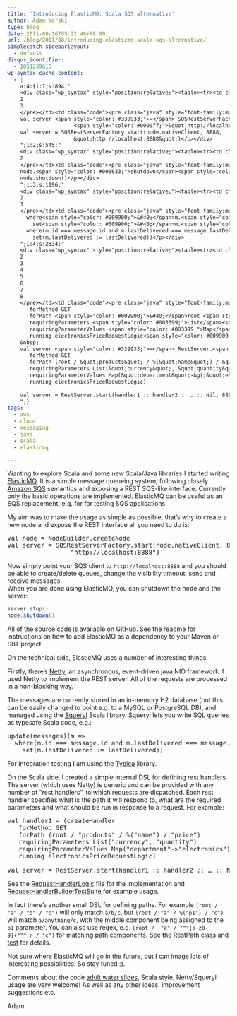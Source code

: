 ```yaml
---
title: 'Introducing ElasticMQ: Scala SQS alternative'
author: Adam Warski
type: blog
date: 2011-08-16T05:22:48+00:00
url: /blog/2011/08/introducing-elasticmq-scala-sqs-alternative/
simplecatch-sidebarlayout:
  - default
disqus_identifier:
  - 1051239615
wp-syntax-cache-content:
  - |
    a:4:{i:1;s:894:"
    <div class="wp_syntax" style="position:relative;"><table><tr><td class="line_numbers"><pre>1
    2
    3
    </pre></td><td class="code"><pre class="java" style="font-family:monospace;">val node <span style="color: #339933;">=</span> NodeBuilder.<span style="color: #006633;">createNode</span>
    val server <span style="color: #339933;">=</span> SQSRestServerFactory.<span style="color: #006633;">start</span><span style="color: #009900;">&#40;</span>node.<span style="color: #006633;">nativeClient</span>, <span style="color: #cc66cc;">8888</span>, 
                     <span style="color: #0000ff;">&quot;http://localhost:8888&quot;</span><span style="color: #009900;">&#41;</span></pre></td></tr></table><p class="theCode" style="display:none;">val node = NodeBuilder.createNode
    val server = SQSRestServerFactory.start(node.nativeClient, 8888, 
                     &quot;http://localhost:8888&quot;)</p></div>
    ";i:2;s:545:"
    <div class="wp_syntax" style="position:relative;"><table><tr><td class="line_numbers"><pre>1
    2
    </pre></td><td class="code"><pre class="java" style="font-family:monospace;">server.<span style="color: #006633;">stop</span><span style="color: #009900;">&#40;</span><span style="color: #009900;">&#41;</span>
    node.<span style="color: #006633;">shutdown</span><span style="color: #009900;">&#40;</span><span style="color: #009900;">&#41;</span></pre></td></tr></table><p class="theCode" style="display:none;">server.stop()
    node.shutdown()</p></div>
    ";i:3;s:1196:"
    <div class="wp_syntax" style="position:relative;"><table><tr><td class="line_numbers"><pre>1
    2
    3
    </pre></td><td class="code"><pre class="java" style="font-family:monospace;">update<span style="color: #009900;">&#40;</span>messages<span style="color: #009900;">&#41;</span><span style="color: #009900;">&#40;</span>m <span style="color: #339933;">=&gt;</span>
      where<span style="color: #009900;">&#40;</span>m.<span style="color: #006633;">id</span> <span style="color: #339933;">===</span> message.<span style="color: #006633;">id</span> and m.<span style="color: #006633;">lastDelivered</span> <span style="color: #339933;">===</span> message.<span style="color: #006633;">lastDelivered</span><span style="color: #009900;">&#41;</span>
        set<span style="color: #009900;">&#40;</span>m.<span style="color: #006633;">lastDelivered</span> <span style="color: #339933;">:=</span> lastDelivered<span style="color: #009900;">&#41;</span><span style="color: #009900;">&#41;</span></pre></td></tr></table><p class="theCode" style="display:none;">update(messages)(m =&gt;
      where(m.id === message.id and m.lastDelivered === message.lastDelivered)
        set(m.lastDelivered := lastDelivered))</p></div>
    ";i:4;s:2334:"
    <div class="wp_syntax" style="position:relative;"><table><tr><td class="line_numbers"><pre>1
    2
    3
    4
    5
    6
    7
    8
    </pre></td><td class="code"><pre class="java" style="font-family:monospace;">val handler1 <span style="color: #339933;">=</span> <span style="color: #009900;">&#40;</span>createHandler
       forMethod GET
       forPath <span style="color: #009900;">&#40;</span>root <span style="color: #339933;">/</span> <span style="color: #0000ff;">&quot;products&quot;</span> <span style="color: #339933;">/</span> <span style="color: #339933;">%</span><span style="color: #009900;">&#40;</span><span style="color: #0000ff;">&quot;name&quot;</span><span style="color: #009900;">&#41;</span> <span style="color: #339933;">/</span> <span style="color: #0000ff;">&quot;price&quot;</span><span style="color: #009900;">&#41;</span>
       requiringParameters <span style="color: #003399;">List</span><span style="color: #009900;">&#40;</span><span style="color: #0000ff;">&quot;currency&quot;</span>, <span style="color: #0000ff;">&quot;quantity&quot;</span><span style="color: #009900;">&#41;</span>
       requiringParameterValues <span style="color: #003399;">Map</span><span style="color: #009900;">&#40;</span><span style="color: #0000ff;">&quot;department&quot;</span><span style="color: #339933;">-&gt;</span><span style="color: #0000ff;">&quot;electronics&quot;</span><span style="color: #009900;">&#41;</span>
       running electronicsPriceRequestLogic<span style="color: #009900;">&#41;</span>
    &nbsp;
    val server <span style="color: #339933;">=</span> RestServer.<span style="color: #006633;">start</span><span style="color: #009900;">&#40;</span>handler1 <span style="color: #339933;">::</span> handler2 <span style="color: #339933;">::</span> … <span style="color: #339933;">::</span> Nil, <span style="color: #cc66cc;">8888</span><span style="color: #009900;">&#41;</span></pre></td></tr></table><p class="theCode" style="display:none;">val handler1 = (createHandler
       forMethod GET
       forPath (root / &quot;products&quot; / %(&quot;name&quot;) / &quot;price&quot;)
       requiringParameters List(&quot;currency&quot;, &quot;quantity&quot;)
       requiringParameterValues Map(&quot;department&quot;-&gt;&quot;electronics&quot;)
       running electronicsPriceRequestLogic)
    
    val server = RestServer.start(handler1 :: handler2 :: … :: Nil, 8888)</p></div>
    ";}
tags:
  - aws
  - cloud
  - messaging
  - java
  - scala
  - elasticmq

---
```

Wanting to explore Scala and some new Scala/Java libraries I started writing [ElasticMQ][1]. It is a simple message queueing system, following closely [Amazon SQS][2] semantics and exposing a REST SQS-like interface. Currently only the basic operations are implemented. ElasticMQ can be useful as an SQS replacement, e.g. for for testing SQS applications.

My aim was to make the usage as simple as possible, that&#8217;s why to create a new node and expose the REST interface all you need to do is:

<pre lang="java" line="1" escaped="true">val node = NodeBuilder.createNode
val server = SQSRestServerFactory.start(node.nativeClient, 8888, 
                 "http://localhost:8888")
</pre>

Now simply point your SQS client to `http://localhost:8888` and you should be able to create/delete queues, change the visibility timeout, send and receive messages.  
When you are done using ElasticMQ, you can shutdown the node and the server:
```java
server.stop()
node.shutdown()
```

All of the source code is available on [GitHub][1]. See the readme for instructions on how to add ElasticMQ as a dependency to your Maven or SBT project.

On the technical side, ElasticMQ uses a number of interesting things.

Firstly, there&#8217;s [Netty][3], an asynchronous, event-driven java NIO framework. I used Netty to implement the REST server. All of the requests are processed in a non-blocking way.

The messages are currently stored in an in-memory H2 database (but this can be easily changed to point e.g. to a MySQL or PostgreSQL DB), and managed using the [Squeryl][4] Scala library. Squeryl lets you write SQL queries as typesafe Scala code, e.g.:

<pre lang="java" line="1" escaped="true">update(messages)(m =&gt;
  where(m.id === message.id and m.lastDelivered === message.lastDelivered)
    set(m.lastDelivered := lastDelivered))
</pre>

For integration testing I am using the [Typica][5] library.

On the Scala side, I created a simple internal DSL for defining rest handlers. The server (which uses Netty) is generic and can be provided with any number of &#8220;rest handlers&#8221;, to which requests are dispatched. Each rest handler specifies what is the path it will respond to, what are the required parameters and what should be run in response to a request. For example:

<pre lang="java" line="1" escaped="true">val handler1 = (createHandler
   forMethod GET
   forPath (root / "products" / %("name") / "price")
   requiringParameters List("currency", "quantity")
   requiringParameterValues Map("department"-&gt;"electronics")
   running electronicsPriceRequestLogic)

val server = RestServer.start(handler1 :: handler2 :: … :: Nil, 8888)
</pre>

See the [RequestHandlerLogic][6] file for the implementation and [RequestHandlerBuilderTestSuite][7] for example usage.

In fact there&#8217;s another small DSL for defining paths. For example `(root / "a" / "b" / "c")` will only match `a/b/c`, but `(root / "a" / %("p1") / "c")` will match `a/anything/c`, with the middle component being assigned to the `p1` parameter. You can also use regex, e.g. `(root /  "a" / """[a-z0-9]+""".r / "c")` for matching path components. See the RestPath [class][8] and [test][9] for details.

Not sure where ElasticMQ will go in the future, but I can image lots of interesting possibilities. So stay tuned :).

Comments about the code [adult water slides][10], Scala style, Netty/Squeryl usage are very welcome! As well as any other ideas, improvement suggestions etc.

Adam

 [1]: https://github.com/adamw/elasticmq
 [2]: http://aws.amazon.com/sqs/
 [3]: http://www.jboss.org/netty
 [4]: http://squeryl.org/
 [5]: http://code.google.com/p/typica/
 [6]: https://github.com/adamw/elasticmq/blob/master/rest/rest-core/src/main/scala/org/elasticmq/rest/RequestHandlerLogic.scala
 [7]: https://github.com/adamw/elasticmq/blob/master/rest/rest-core/src/test/scala/org/elasticmq/rest/RequestHandlerBuilderTestSuite.scala
 [8]: https://github.com/adamw/elasticmq/blob/master/rest/rest-core/src/main/scala/org/elasticmq/rest/RestPath.scala
 [9]: https://github.com/adamw/elasticmq/blob/master/rest/rest-core/src/test/scala/org/elasticmq/rest/RestPathTestSuite.scala
 [10]: http://www.sale-inflatable.com/Wholesale-Giant-Water-Slide-Products-For-Sale-313.html
